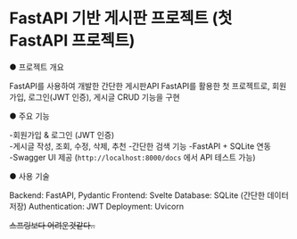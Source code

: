 # FastAPI 기반 게시판 프로젝트 (첫 FastAPI 프로젝트)


● 프로젝트 개요

FastAPI를 사용하여 개발한 간단한 게시판API 
FastAPI를 활용한 첫 프로젝트로, 회원가입, 로그인(JWT 인증), 게시글 CRUD 기능을 구현


● 주요 기능

-회원가입 & 로그인 (JWT 인증)  
-게시글 작성, 조회, 수정, 삭제, 추천
-간단한 검색 기능
-FastAPI + SQLite 연동  
-Swagger UI 제공 (`http://localhost:8000/docs` 에서 API 테스트 가능)


● 사용 기술

Backend: FastAPI, Pydantic
Frontend: Svelte
Database: SQLite (간단한 데이터 저장)
Authentication: JWT
      Deployment: Uvicorn


  ~~스프링보다 어려운것같다..~~
